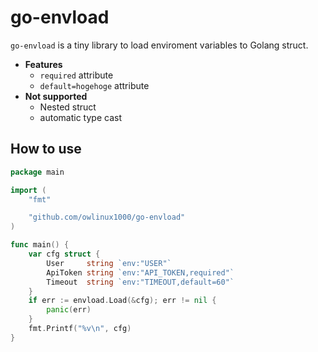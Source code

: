 # go-envload

`go-envload` is a tiny library to load enviroment variables to Golang struct.

- **Features**
    - `required` attribute
    - `default=hogehoge` attribute
- **Not supported**
    - Nested struct
    - automatic type cast

## How to use

```go
package main

import (
	"fmt"

	"github.com/owlinux1000/go-envload"
)

func main() {
	var cfg struct {
		User     string `env:"USER"`
		ApiToken string `env:"API_TOKEN,required"`
		Timeout  string `env:"TIMEOUT,default=60"`
	}
	if err := envload.Load(&cfg); err != nil {
		panic(err)
	}
	fmt.Printf("%v\n", cfg)
}
```

